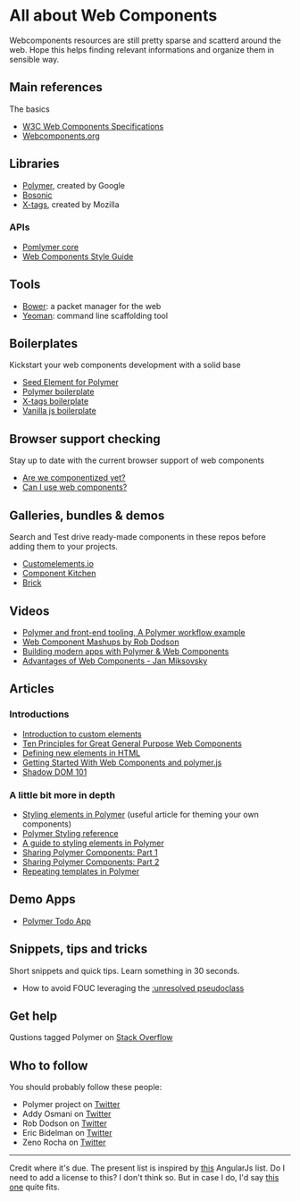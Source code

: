 # All about Web Components
Webcomponents resources are still pretty sparse and scatterd around the web.
Hope this helps finding relevant informations and organize them in sensible way.

## Main references
The basics
+ [W3C Web Components Specifications](http://w3c.github.io/webcomponents/)
+ [Webcomponents.org](http://webcomponents.org/)

## Libraries
+ [Polymer](http://www.polymer-project.org/), created by Google
+ [Bosonic](http://bosonic.github.io/)
+ [X-tags](http://x-tags.org/), created by Mozilla

### APIs
+ [Pomlymer core](http://www.polymer-project.org/components/core-docs/index.html)
+ [Web Components Style Guide](https://github.com/GoogleWebComponents/style-guide)

## Tools
+ [Bower](http://bower.io/): a packet manager for the web
+ [Yeoman](http://yeoman.io/): command line scaffolding tool

## Boilerplates
Kickstart your web components development with a solid base
+ [Seed Element for Polymer](https://github.com/PolymerLabs/seed-element)
+ [Polymer boilerplate](https://github.com/webcomponents/polymer-boilerplate)
+ [X-tags boilerplate](https://github.com/webcomponents/x-tag-boilerplate)
+ [Vanilla js boilerplate](https://github.com/webcomponents/element-boilerplate)

## Browser support checking
Stay up to date with the current browser support of web components
+ [Are we componentized yet?](http://jonrimmer.github.io/are-we-componentized-yet/)
+ [Can I use web components?](http://caniuse.com/#search=web%20components)

## Galleries, bundles & demos
Search and Test drive ready-made components in these repos before adding them to your projects.
+ [Customelements.io](http://customelements.io/)
+ [Component Kitchen](http://component.kitchen/)
+ [Brick](http://mozilla.github.io/brick/index.html)

## Videos
+ [Polymer and front-end tooling, A Polymer workflow example](https://www.youtube.com/watch?v=EwQkyplZHDY#t=220)
+ [Web Component Mashups by Rob Dodson](https://www.youtube.com/watch?v=75EuHl6CSTo)
+ [Building modern apps with Polymer & Web Components](https://www.youtube.com/watch?v=VMVj_jR75vE)
+ [Advantages of Web Components - Jan Miksovsky](https://www.youtube.com/watch?v=qfpEOGW-zUc)

## Articles
### Introductions
+ [Introduction to custom elements](http://www.smashingmagazine.com/2014/03/04/introduction-to-custom-elements/)
+ [Ten Principles for Great General Purpose Web Components](https://github.com/basic-web-components/components-dev/wiki/Ten-Principles-for-Great-General-Purpose-Web-Components)
+ [Defining new elements in HTML](http://www.html5rocks.com/en/tutorials/webcomponents/customelements/)
+ [Getting Started With Web Components and polymer.js](http://4waisenkinder.de/blog/2013/09/21/getting-started-with-web-components-and-polymer-dot-js/?utm_medium=referral&utm_source=pulsenews)
+ [Shadow DOM 101](http://www.html5rocks.com/en/tutorials/webcomponents/shadowdom/)

### A little bit more in depth
+ [Styling elements in Polymer](http://www.polymer-project.org/articles/styling-elements.html) (useful article for theming your own components)
+ [Polymer Styling reference](http://www.polymer-project.org/docs/polymer/styling.html)
+ [A guide to styling elements in Polymer](http://www.polymer-project.org/articles/styling-elements.html)
+ [Sharing Polymer Components: Part 1](http://code.tutsplus.com/tutorials/sharing-polymer-components-part-1--cms-21264)
+ [Sharing Polymer Components: Part 2](http://code.tutsplus.com/tutorials/sharing-polymer-components-part-2--cms-21497)
+ [Repeating templates in Polymer](http://robdodson.me/blog/2013/11/12/repeating-templates-in-polymer/)

## Demo Apps
+ [Polymer Todo App](http://todomvc.com/architecture-examples/polymer/index.html)

## Snippets, tips and tricks
Short snippets and quick tips. Learn something in 30 seconds.

+ How to avoid FOUC leveraging the [:unresolved pseudoclass](https://plus.google.com/+EricBidelman/posts/bbK5scDoPnc)

## Get help
Qustions tagged Polymer on [Stack Overflow](http://stackoverflow.com/questions/tagged/polymer)

## Who to follow
You should probably follow these people:
+ Polymer project on [Twitter](https://twitter.com/polymer)
+ Addy Osmani on [Twitter](https://twitter.com/addyosmani)
+ Rob Dodson on [Twitter](https://twitter.com/rob_dodson)
+ Eric Bidelman on [Twitter](https://twitter.com/ebidel)
+ Zeno Rocha on [Twitter](https://twitter.com/zenorocha/)

---
Credit where it's due. The present list is inspired by [this](https://github.com/nobitagit/AngularJS-Learning) AngularJs list.
Do I need to add a license to this? I don't think so.
But in case I do, I'd say [this one](https://tldrlegal.com/license/do-wtf-you-want-to-public-license-v2-(wtfpl-2.0)) quite fits.
